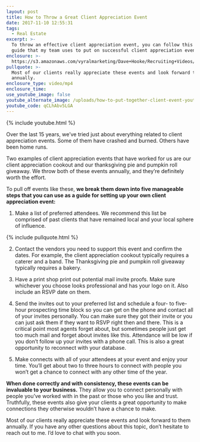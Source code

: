 ```yaml
---
layout: post
title: How to Throw a Great Client Appreciation Event
date: 2017-11-10 12:55:31
tags:
  - Real Estate
excerpt: >-
  To throw an effective client appreciation event, you can follow this five-step
  guide that my team uses to put on successful client appreciation events.
enclosure: >-
  https://s3.amazonaws.com/vyralmarketing/Dave+Hooke/Recruiting+Videos/Central+PA+Real+Estate+Agent-+How+to+Throw+a+Great+Client+Appreciation+Event.mp4
pullquote: >-
  Most of our clients really appreciate these events and look forward to them
  annually.
enclosure_type: video/mp4
enclosure_time:
use_youtube_image: false
youtube_alternate_image: /uploads/how-to-put-together-client-event-youtube.jpg
youtube_code: qCLhAbv5LGA
---
```



{% include youtube.html %}

Over the last 15 years, we’ve tried just about everything related to client appreciation events. Some of them have crashed and burned. Others have been home runs.

Two examples of client appreciation events that have worked for us are our client appreciation cookout and our thanksgiving pie and pumpkin roll giveaway. We throw both of these events annually, and they’re definitely worth the effort.

To pull off events like these, **we break them down into five manageable steps that you can use as a guide for setting up your own client appreciation event:**

1. Make a list of preferred attendees. We recommend this list be comprised of past clients that have remained local and your local sphere of influence.

{% include pullquote.html %}

2. Contact the vendors you need to support this event and confirm the dates. For example, the client appreciation cookout typically requires a caterer and a band. The Thanksgiving pie and pumpkin roll giveaway typically requires a bakery.

3. Have a print shop print out potential mail invite proofs. Make sure whichever you choose looks professional and has your logo on it. Also include an RSVP date on them.

4. Send the invites out to your preferred list and schedule a four- to five-hour prospecting time block so you can get on the phone and contact all of your invites personally. You can make sure they got their invite or you can just ask them if they want to RSVP right then and there. This is a critical point most agents forget about, but sometimes people just get too much mail and forget about invites like this. Attendance will be low if you don’t follow up your invites with a phone call. This is also a great opportunity to reconnect with your database.

5. Make connects with all of your attendees at your event and enjoy your time. You’ll get about two to three hours to connect with people you won’t get a chance to connect with any other time of the year.

**When done correctly and with consistency, these events can be invaluable to your business.** They allow you to connect personally with people you’ve worked with in the past or those who you like and trust. Truthfully, these events also give your clients a great opportunity to make connections they otherwise wouldn’t have a chance to make.

Most of our clients really appreciate these events and look forward to them annually. If you have any other questions about this topic, don’t hesitate to reach out to me. I’d love to chat with you soon.